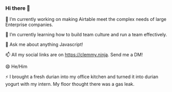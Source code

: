 ### Hi there 👋

🔭 I’m currently working on making Airtable meet the complex needs of large Enterprise companies.

🌱 I’m currently learning how to build team culture and run a team effectively.

💬 Ask me about anything Javascript!

📫 All my social links are on https://clemmy.ninja. Send me a DM!

😄 He/Him

⚡ I brought a fresh durian into my office kitchen and turned it into durian yogurt with my intern. My floor thought there was a gas leak.
